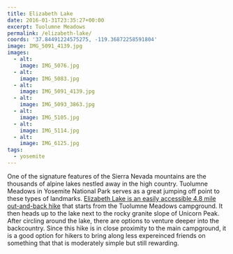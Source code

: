 ```yaml
---
title: Elizabeth Lake
date: 2016-01-31T23:35:27+00:00
excerpt: Tuolumne Meadows
permalink: /elizabeth-lake/
coords: '37.84491224575275, -119.36872258591804'
image: IMG_5091_4139.jpg
images:
  - alt: 
    image: IMG_5076.jpg
  - alt: 
    image: IMG_5083.jpg
  - alt: 
    image: IMG_5091_4139.jpg
  - alt: 
    image: IMG_5093_3863.jpg
  - alt: 
    image: IMG_5105.jpg
  - alt: 
    image: IMG_5114.jpg
  - alt: 
    image: IMG_6125.jpg
tags:
  - yosemite
---
```

One of the signature features of the Sierra Nevada mountains are the thousands of alpine lakes nestled away in the high country. Tuolumne Meadows in Yosemite National Park serves as a great jumping off point to these types of landmarks. <a href="http://www.nps.gov/yose/planyourvisit/tmhikes.htm">Elizabeth Lake is an easily accessible 4.8 mile out-and-back hike</a> that starts from the Tuolumne Meadows campground. It then heads up to the lake next to the rocky granite slope of Unicorn Peak. After circling around the lake, there are options to venture deeper into the backcountry. Since this hike is in close proximity to the main campground, it is a good option for hikers to bring along less expereinced friends on something that that is moderately simple but still rewarding.


